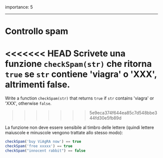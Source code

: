 importance: 5

---

# Controllo spam

<<<<<<< HEAD
Scrivete una funzione `checkSpam(str)` che ritorna `true` se `str` contiene 'viagra' o 'XXX', altrimenti false.
=======
Write a function `checkSpam(str)` that returns `true` if `str` contains 'viagra' or 'XXX', otherwise `false`.
>>>>>>> 5e9eca374f644ea85c7d548bbe344fd30e5fb89d

La funzione non deve essere sensibile al timbro delle lettere (quindi lettere maiuscole e minuscole vengono trattate allo stesso modo):

```js
checkSpam('buy ViAgRA now') == true
checkSpam('free xxxxx') == true
checkSpam("innocent rabbit") == false
```

